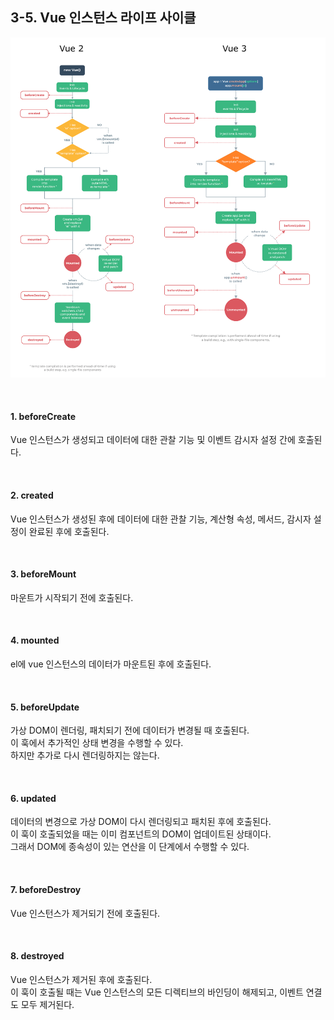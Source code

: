## 3-5. Vue 인스턴스 라이프 사이클

![라이프 사이클](../life_cycle.png)

<br />

#### 1. beforeCreate
Vue 인스턴스가 생성되고 데이터에 대한 관찰 기능 및 이벤트 감시자 설정 간에 호출된다.

<br />

#### 2. created
Vue 인스턴스가 생성된 후에 데이터에 대한 관찰 기능, 계산형 속성, 메서드, 감시자 설정이 완료된 후에 호출된다.

<br />

#### 3. beforeMount
마운트가 시작되기 전에 호출된다.

<br />

#### 4. mounted
el에 vue 인스턴스의 데이터가 마운트된 후에 호출된다.

<br />

#### 5. beforeUpdate
가상 DOM이 렌더링, 패치되기 전에 데이터가 변경될 때 호출된다.  
이 훅에서 추가적인 상태 변경을 수행할 수 있다.  
하지만 추가로 다시 렌더링하지는 않는다.

<br />

#### 6. updated
데이터의 변경으로 가상 DOM이 다시 렌더링되고 패치된 후에 호출된다.  
이 훅이 호출되었을 때는 이미 컴포넌트의 DOM이 업데이트된 상태이다.  
그래서 DOM에 종속성이 있는 연산을 이 단계에서 수행할 수 있다.

<br />

#### 7. beforeDestroy
Vue 인스턴스가 제거되기 전에 호출된다.

<br />

#### 8. destroyed
Vue 인스턴스가 제거된 후에 호출된다.  
이 훅이 호출될 때는 Vue 인스턴스의 모든 디렉티브의 바인딩이 해제되고, 이벤트 연결도 모두 제거된다.
